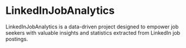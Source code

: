 # LinkedInJobAnalytics
LinkedInJobAnalytics is a data-driven project designed to empower job seekers with valuable insights and statistics extracted from LinkedIn job postings. 
